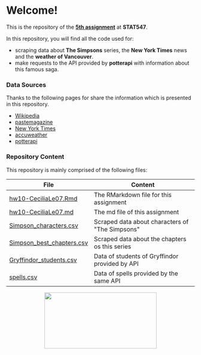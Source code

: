 # Welcome!

This is the repository of the [**5th assignment**](https://github.com/STAT545-UBC/Classroom/blob/master/assignments/hw10/hw10.md) at **STAT547**.

In this repository, you will find all the code used for:

  + scraping data about **The Simpsons** series, the **New York Times** news and the **weather of Vancouver**.  
  + make requests to the API provided by **potterapi** with information about this famous saga.


### Data Sources

Thanks to the following pages for share the information which is presented in this repository.

  + [Wikipedia](https://en.wikipedia.org/wiki/List_of_The_Simpsons_characters)
  + [pastemagazine](https://www.pastemagazine.com/articles/2014/05/the-top-25-simpsons-episodes-of-all-time.html)
  + [New York Times](https://www.nytimes.com)
  + [accuweather]("https://www.accuweather.com/en/ca/vancouver/v6c/hourly-weather-forecast/5328)
  + [potterapi](https://www.potterapi.com/)

### Repository Content

This repository is mainly comprised of the following files:

|   File    |   Content   |
|-----------|-------------|
|[hw10-CeciliaLe07.Rmd](https://github.com/STAT545-UBC-students/hw10-CeciliaLe07/blob/master/hw10-CeciliaLe07.Rmd)| The RMarkdown file for this assignment |
|[hw10-CeciliaLe07.md](https://github.com/STAT545-UBC-students/hw10-CeciliaLe07/blob/master/hw10-CeciliaLe07.md)| The md file of this assignment|
|[Simpson_characters.csv](https://github.com/STAT545-UBC-students/hw10-CeciliaLe07/blob/master/Simpson_characters.csv)| Scraped data about characters of "The Simpsons"|
|[Simpson_best_chapters.csv](https://github.com/STAT545-UBC-students/hw10-CeciliaLe07/blob/master/Simpson_best_chapters.csv)| Scraped data about the chapters os this series|
|[Gryffindor_students.csv](https://github.com/STAT545-UBC-students/hw10-CeciliaLe07/blob/master/Gryffindor_students.csv)| Data of students of Gryffindor provided by API |
|[spells.csv](https://github.com/STAT545-UBC-students/hw10-CeciliaLe07/blob/master/spells.csv)| Data of spells provided by the same API|


<p align="center">
<img src="https://media.giphy.com/media/26AHyxxCItIbFijLO/giphy.gif" width="300" height="150"/>
</p>